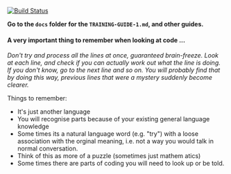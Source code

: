 [![Build Status](https://travis-ci.com/jaffamonkey/starter-github-html-tests-travis-netlify.svg?branch=travis-ci)](https://travis-ci.com/jaffamonkey/starter-github-html-tests-travis-netlify)

**Go to the `docs` folder for the `TRAINING-GUIDE-1.md`, and other guides.**

#### A very important thing to remember when looking at code ...

_Don't try and process all the lines at once, guaranteed brain-freeze. Look at each line, and check if you can actually work out what the line is doing. If you don't know, go to the next line and so on. You will probably find that by doing this way, previous lines that were a mystery suddenly become clearer._

Things to remember:
* It's just another language
* You will recognise parts because of your existing general language knowledge
* Some times its a natural language word (e.g. "try") with a loose association with the orginal meaning, i.e. not a way you would talk in normal conversation.
* Think of this as more of a puzzle (sometimes just mathem
atics)
* Some times there are parts of coding you will need to look up or be told.
